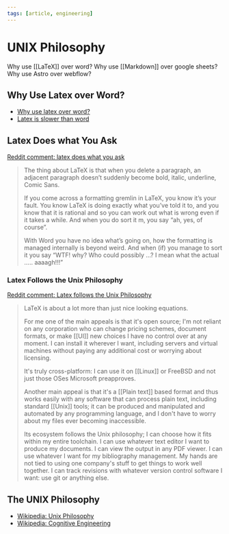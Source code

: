 ```yaml
---
tags: [article, engineering]
---
```


# UNIX Philosophy

Why use [[LaTeX]] over word? Why use [[Markdown]] over google sheets? Why use Astro over webflow?

## Why Use Latex over Word?

- [Why use latex over word?](https://www.reddit.com/r/LaTeX/comments/v03r32/why_is_latex_better_than_the_modern_ms_word/)
- [Latex is slower than word](https://www.reddit.com/r/mathmemes/s/n5ty9APk1e)

## Latex Does what You Ask

[Reddit comment: latex does what you ask](https://www.reddit.com/r/mathmemes/s/IMVEdgYrtQ)

> The thing about LaTeX is that when you delete a paragraph, an adjacent paragraph doesn’t suddenly become bold, italic, underline, Comic Sans.
>
> If you come across a formatting gremlin in LaTeX, you know it’s your fault. You know LaTeX is doing exactly what you’ve told it to, and you know that it is rational and so you can work out what is wrong even if it takes a while. And when you do sort it m, you say “ah, yes, of course”.
>
> With Word you have no idea what’s going on, how the formatting is managed internally is beyond weird. And when (if) you manage to sort it you say “WTF! why? Who could possibly …? I mean what the actual ….. aaaagh!!!”

### Latex Follows the Unix Philosophy

[Reddit comment: Latex follows the Unix Philosophy](https://www.reddit.com/r/LaTeX/comments/v03r32/why_is_latex_better_than_the_modern_ms_word/)

> LaTeX is about a lot more than just nice looking equations.
>
> For me one of the main appeals is that it's open source; I'm not reliant on any corporation who can change pricing schemes, document formats, or make [[UI]] new choices I have no control over at any moment. I can install it wherever I want, including servers and virtual machines without paying any additional cost or worrying about licensing.
>
> It's truly cross-platform: I can use it on [[Linux]] or FreeBSD and not just those OSes Microsoft preapproves.
>
> Another main appeal is that it's a [[Plain text]] based format and thus works easily with any software that can process plain text, including standard [[Unix]] tools; it can be produced and manipulated and automated by any programming language, and I don't have to worry about my files ever becoming inaccessible.
>
> Its ecosystem follows the Unix philosophy; I can choose how it fits within my entire toolchain. I can use whatever text editor I want to produce my documents. I can view the output in any PDF viewer. I can use whatever I want for my bibliography management. My hands are not tied to using one company's stuff to get things to work well together. I can track revisions with whatever version control software I want: use git or anything else.

## The UNIX Philosophy

- [Wikipedia: Unix Philosophy](https://en.m.wikipedia.org/wiki/Unix_philosophy)
- [Wikipedia: Cognitive Engineering](https://en.m.wikipedia.org/wiki/Cognitive_engineering)
